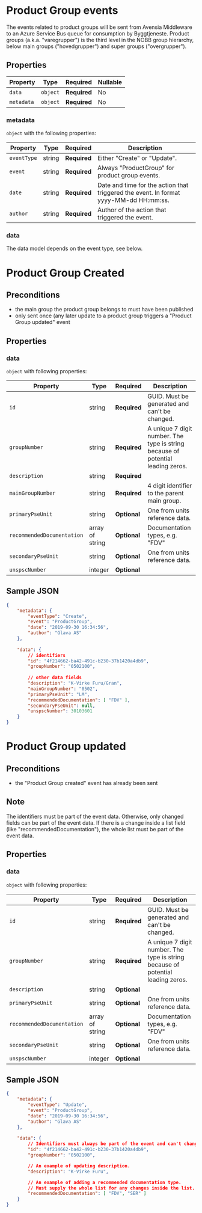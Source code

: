 # Product Group events

The events related to product groups will be sent from Avensia Middleware to an Azure Service Bus queue for consumption by Byggtjeneste. Product groups (a.k.a. "varegrupper") is the third level in the NOBB group hierarchy, below main groups ("hovedgrupper") and super groups ("overgrupper").

## Properties

| Property              | Type     | Required     | Nullable |
| --------------------- | -------- | ------------ | -------- |
| `data`                | `object` | **Required** | No       |
| `metadata`            | `object` | **Required** | No       |

### metadata

`object` with the following properties:

| Property          | Type    | Required     | Description |
| ------------------| ------- | ------------ | ------- |
| `eventType`       | string  | **Required** | Either "Create" or "Update".
| `event`           | string  | **Required** | Always "ProductGroup" for product group events.
| `date`            | string  | **Required** | Date and time for the action that triggered the event. In format yyyy-MM-dd HH:mm:ss.
| `author`          | string  | **Required** | Author of the action that triggered the event.

### data
The data model depends on the event type, see below.



# Product Group Created

## Preconditions
- the main group the product group belongs to must have been published
- only sent once (any later update to a product group triggers a "Product Group updated" event


## Properties

### data





`object` with following properties:

| Property                    | Type    | Required     | Description |
| --------------------------- | ------- | ------------ | ------------
| `id`                        | string  | **Required** | GUID. Must be generated and can't be changed.
| `groupNumber`               | string  | **Required** | A unique 7 digit number. The type is string because of potential leading zeros.
| `description`               | string  | **Required** |
| `mainGroupNumber`           | string  | **Required** | 4 digit identifier to the parent main group.
| `primaryPseUnit`            | string  | **Optional** | One from units reference data.
| `recommendedDocumentation`  | array of string | **Optional** | Documentation types, e.g. "FDV"
| `secondaryPseUnit`          | string  | **Optional** | One from units reference data.
| `unspscNumber`              | integer | **Optional** |


## Sample JSON

```json
{
	"metadata": {
		"eventType": "Create",
		"event": "ProductGroup",
		"date": "2019-09-30 16:34:56",
		"author": "Glava AS"
	},
	
	"data": {
		// identifiers
		"id": "4f214662-ba42-491c-b230-37b1420a4db9",
		"groupNumber": "0502100",
		
		// other data fields
		"description": "K-Virke Furu/Gran",
		"mainGroupNumber": "0502",
		"primaryPseUnit": "LM",
		"recommendedDocumentation": [ "FDV" ],
		"secondaryPseUnit": null,
		"unspscNumber": 30103601
	}
}
```


# Product Group updated

## Preconditions
- the "Product Group created" event has already been sent

## Note
The identifiers must be part of the event data. Otherwise, only changed fields can be part of the event data. If there is a change inside a list field (like "recommendedDocumentation"), the whole list must be part of the event data.


## Properties

### data

`object` with following properties:

| Property                    | Type    | Required     | Description |
| --------------------------- | ------- | ------------ | ------------
| `id`                        | string  | **Required** | GUID. Must be generated and can't be changed.
| `groupNumber`               | string  | **Required** | A unique 7 digit number. The type is string because of potential leading zeros.
| `description`               | string  | **Optional** |
| `primaryPseUnit`            | string  | **Optional** | One from units reference data.
| `recommendedDocumentation`  | array of string | **Optional** | Documentation types, e.g. "FDV"
| `secondaryPseUnit`          | string  | **Optional** | One from units reference data.
| `unspscNumber`              | integer | **Optional** |



## Sample JSON

```json
{
	"metadata": {
		"eventType": "Update",
		"event": "ProductGroup",
		"date": "2019-09-30 16:34:56",
		"author": "Glava AS"
	},
	
	"data": {
		// Identifiers must always be part of the event and can't change value.
		"id": "4f214662-ba42-491c-b230-37b1420a4db9",
		"groupNumber": "0502100",

		// An example of updating description.
		"description": "K-Virke Furu",

		// An example of adding a recommended documentation type.
		// Must supply the whole list for any changes inside the list.
		"recommendedDocumentation": [ "FDV", "SER" ]
	}
}
```
